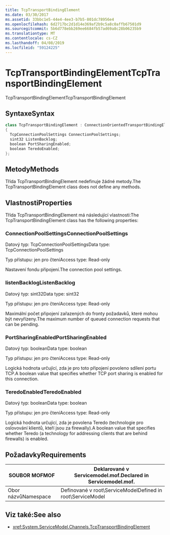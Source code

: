 ```yaml
---
title: TcpTransportBindingElement
ms.date: 03/30/2017
ms.assetid: 33bbc1e5-44e4-4ee3-b7b5-801dc78956e4
ms.openlocfilehash: 6d2717bc2d1d14e369af2b9c5a8c0affb67501d9
ms.sourcegitcommit: 5b6d778ebb269ee6684fb57ad69a8c28b06235b9
ms.translationtype: MT
ms.contentlocale: cs-CZ
ms.lasthandoff: 04/08/2019
ms.locfileid: "59124225"
---
```

# <a name="tcptransportbindingelement"></a><span data-ttu-id="d887b-102">TcpTransportBindingElement</span><span class="sxs-lookup"><span data-stu-id="d887b-102">TcpTransportBindingElement</span></span>
<span data-ttu-id="d887b-103">TcpTransportBindingElement</span><span class="sxs-lookup"><span data-stu-id="d887b-103">TcpTransportBindingElement</span></span>  
  
## <a name="syntax"></a><span data-ttu-id="d887b-104">Syntaxe</span><span class="sxs-lookup"><span data-stu-id="d887b-104">Syntax</span></span>  
  
```csharp
class TcpTransportBindingElement : ConnectionOrientedTransportBindingElement  
{  
  TcpConnectionPoolSettings ConnectionPoolSettings;  
  sint32 ListenBacklog;  
  boolean PortSharingEnabled;  
  boolean TeredoEnabled;  
};  
```  
  
## <a name="methods"></a><span data-ttu-id="d887b-105">Metody</span><span class="sxs-lookup"><span data-stu-id="d887b-105">Methods</span></span>  
 <span data-ttu-id="d887b-106">Třída TcpTransportBindingElement nedefinuje žádné metody.</span><span class="sxs-lookup"><span data-stu-id="d887b-106">The TcpTransportBindingElement class does not define any methods.</span></span>  
  
## <a name="properties"></a><span data-ttu-id="d887b-107">Vlastnosti</span><span class="sxs-lookup"><span data-stu-id="d887b-107">Properties</span></span>  
 <span data-ttu-id="d887b-108">Třída TcpTransportBindingElement má následující vlastnosti:</span><span class="sxs-lookup"><span data-stu-id="d887b-108">The TcpTransportBindingElement class has the following properties:</span></span>  
  
### <a name="connectionpoolsettings"></a><span data-ttu-id="d887b-109">ConnectionPoolSettings</span><span class="sxs-lookup"><span data-stu-id="d887b-109">ConnectionPoolSettings</span></span>  
 <span data-ttu-id="d887b-110">Datový typ: TcpConnectionPoolSettings</span><span class="sxs-lookup"><span data-stu-id="d887b-110">Data type: TcpConnectionPoolSettings</span></span>  
  
 <span data-ttu-id="d887b-111">Typ přístupu: jen pro čtení</span><span class="sxs-lookup"><span data-stu-id="d887b-111">Access type: Read-only</span></span>  
  
 <span data-ttu-id="d887b-112">Nastavení fondu připojení.</span><span class="sxs-lookup"><span data-stu-id="d887b-112">The connection pool settings.</span></span>  
  
### <a name="listenbacklog"></a><span data-ttu-id="d887b-113">listenBacklog</span><span class="sxs-lookup"><span data-stu-id="d887b-113">ListenBacklog</span></span>  
 <span data-ttu-id="d887b-114">Datový typ: sint32</span><span class="sxs-lookup"><span data-stu-id="d887b-114">Data type: sint32</span></span>  
  
 <span data-ttu-id="d887b-115">Typ přístupu: jen pro čtení</span><span class="sxs-lookup"><span data-stu-id="d887b-115">Access type: Read-only</span></span>  
  
 <span data-ttu-id="d887b-116">Maximální počet připojení zařazených do fronty požadavků, které mohou být nevyřízeny.</span><span class="sxs-lookup"><span data-stu-id="d887b-116">The maximum number of queued connection requests that can be pending.</span></span>  
  
### <a name="portsharingenabled"></a><span data-ttu-id="d887b-117">PortSharingEnabled</span><span class="sxs-lookup"><span data-stu-id="d887b-117">PortSharingEnabled</span></span>  
 <span data-ttu-id="d887b-118">Datový typ: boolean</span><span class="sxs-lookup"><span data-stu-id="d887b-118">Data type: boolean</span></span>  
  
 <span data-ttu-id="d887b-119">Typ přístupu: jen pro čtení</span><span class="sxs-lookup"><span data-stu-id="d887b-119">Access type: Read-only</span></span>  
  
 <span data-ttu-id="d887b-120">Logická hodnota určující, zda je pro toto připojení povoleno sdílení portu TCP.</span><span class="sxs-lookup"><span data-stu-id="d887b-120">A boolean value that specifies whether TCP port sharing is enabled for this connection.</span></span>  
  
### <a name="teredoenabled"></a><span data-ttu-id="d887b-121">TeredoEnabled</span><span class="sxs-lookup"><span data-stu-id="d887b-121">TeredoEnabled</span></span>  
 <span data-ttu-id="d887b-122">Datový typ: boolean</span><span class="sxs-lookup"><span data-stu-id="d887b-122">Data type: boolean</span></span>  
  
 <span data-ttu-id="d887b-123">Typ přístupu: jen pro čtení</span><span class="sxs-lookup"><span data-stu-id="d887b-123">Access type: Read-only</span></span>  
  
 <span data-ttu-id="d887b-124">Logická hodnota určující, zda je povolena Teredo (technologie pro oslovování klientů, kteří jsou za firewally).</span><span class="sxs-lookup"><span data-stu-id="d887b-124">A boolean value that specifies whether Teredo (a technology for addressing clients that are behind firewalls) is enabled.</span></span>  
  
## <a name="requirements"></a><span data-ttu-id="d887b-125">Požadavky</span><span class="sxs-lookup"><span data-stu-id="d887b-125">Requirements</span></span>  
  
|<span data-ttu-id="d887b-126">SOUBOR MOF</span><span class="sxs-lookup"><span data-stu-id="d887b-126">MOF</span></span>|<span data-ttu-id="d887b-127">Deklarované v Servicemodel.mof.</span><span class="sxs-lookup"><span data-stu-id="d887b-127">Declared in Servicemodel.mof.</span></span>|  
|---------|-----------------------------------|  
|<span data-ttu-id="d887b-128">Obor názvů</span><span class="sxs-lookup"><span data-stu-id="d887b-128">Namespace</span></span>|<span data-ttu-id="d887b-129">Definované v root\ServiceModel</span><span class="sxs-lookup"><span data-stu-id="d887b-129">Defined in root\ServiceModel</span></span>|  
  
## <a name="see-also"></a><span data-ttu-id="d887b-130">Viz také:</span><span class="sxs-lookup"><span data-stu-id="d887b-130">See also</span></span>

- <xref:System.ServiceModel.Channels.TcpTransportBindingElement>
